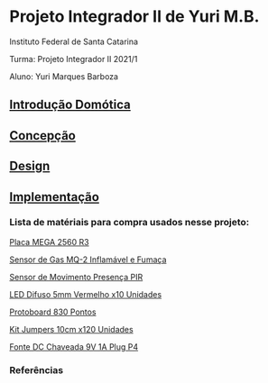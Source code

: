 # Projeto Integrador II de Yuri M.B.

Instituto Federal de Santa Catarina

Turma: Projeto Integrador II 2021/1

Aluno: Yuri Marques Barboza



## [Introdução Domótica](https://github.com/Yuri-m-b/Projeto-Integrador-2-Yuri.B/blob/main/introducao.md)

## [Concepção](https://github.com/Yuri-m-b/Projeto-Integrador-2-Yuri.B/blob/main/concepcao.md)

## [Design](https://github.com/Yuri-m-b/Projeto-Integrador-2-Yuri.B/blob/main/design.md)

## [Implementação](https://github.com/Yuri-m-b/Projeto-Integrador-2-Yuri.B/blob/main/implementacao.md)








### Lista de matériais para compra usados nesse projeto:

[Placa MEGA 2560 R3](https://www.filipeflop.com/produto/placa-mega-2560-r3-cabo-usb-para-arduino/)

[Sensor de Gas MQ-2 Inflamável e Fumaça](https://www.filipeflop.com/produto/sensor-de-gas-mq-2-inflamavel-e-fumaca/)

[Sensor de Movimento Presença PIR](https://www.filipeflop.com/produto/sensor-de-movimento-presenca-pir/)

[LED Difuso 5mm Vermelho x10 Unidades](https://www.filipeflop.com/produto/led-difuso-5mm-vermelho-x10-unidades/)

[Protoboard 830 Pontos](https://www.filipeflop.com/produto/protoboard-830-pontos/)

[Kit Jumpers 10cm x120 Unidades](https://www.filipeflop.com/produto/kit-jumpers-10cm-x120-unidades/)

[Fonte DC Chaveada 9V 1A Plug P4](https://www.filipeflop.com/produto/fonte-dc-chaveada-9v-1a-plug-p4/)

### Referências


